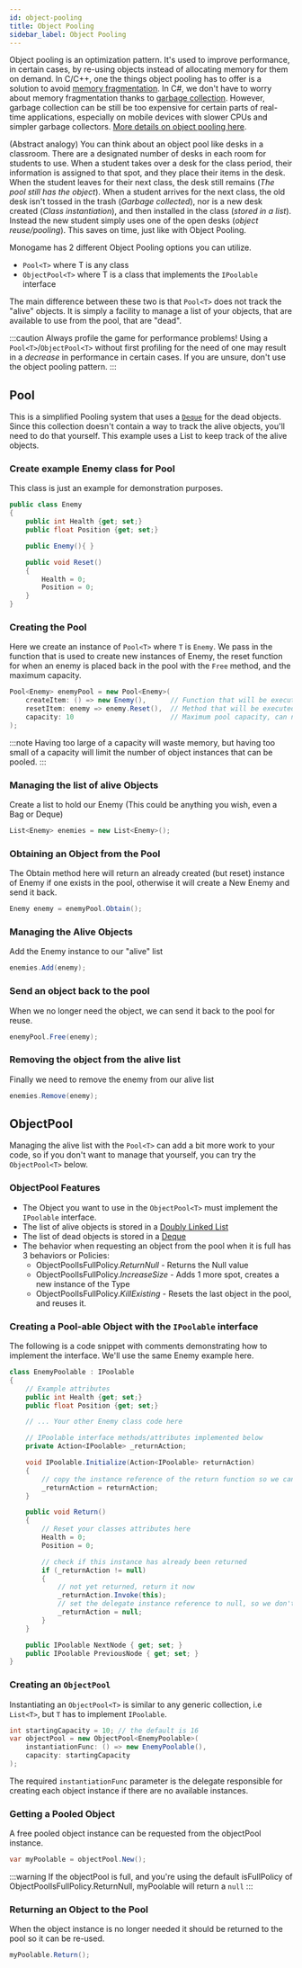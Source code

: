 ```yaml
---
id: object-pooling
title: Object Pooling
sidebar_label: Object Pooling
---
```


Object pooling is an optimization pattern. It's used to improve performance, in certain cases, by re-using objects instead of allocating memory for them on demand. In C/C++, one the things object pooling has to offer is a solution to avoid [memory fragmentation](http://stackoverflow.com/questions/3770457/what-is-memory-fragmentation). In C#, we don't have to worry about memory fragmentation thanks to [garbage collection](https://msdn.microsoft.com/en-us/library/ee787088). However, garbage collection can be still be too expensive for certain parts of real-time applications, especially on mobile devices with slower CPUs and simpler garbage collectors. [More details on object pooling here](http://gameprogrammingpatterns.com/object-pool.html).

(Abstract analogy) You can think about an object pool like desks in a classroom.  There are a designated number of desks in each room for students to use.  When a student takes over a desk for the class period, their information is assigned to that spot, and they place their items in the desk.  When the student leaves for their next class, the desk still remains (_The pool still has the object_).  When a student arrives for the next class, the old desk isn't tossed in the trash (_Garbage collected_), nor is a new desk created (_Class instantiation_), and then installed in the class (_stored in a list_).  Instead the new student simply uses one of the open desks (_object reuse/pooling_).  This saves on time, just like with Object Pooling.

Monogame has 2 different Object Pooling options you can utilize.
 - `Pool<T>` where T is any class
 - `ObjectPool<T>` where T is a class that implements the `IPoolable` interface

The main difference between these two is that `Pool<T>` does not track the "alive" objects.  It is simply a facility to manage a list of your objects, that are available to use from the pool, that are "dead".

:::caution
Always profile the game for performance problems!
Using a `Pool<T>`/`ObjectPool<T>` without first profiling for the need of one may result in a *decrease* in performance in certain cases. If you are unsure, don't use the object pooling pattern.
:::

## Pool

This is a simplified Pooling system that uses a [`Deque`](/docs/features/collections/collections.md#deque) for the dead objects.  Since this collection doesn't contain a way to track the alive objects, you'll need to do that yourself.  This example uses a List to keep track of the alive objects.

### Create example Enemy class for Pool
This class is just an example for demonstration purposes.

```csharp
public class Enemy 
{
    public int Health {get; set;}
    public float Position {get; set;}

    public Enemy(){ }

    public void Reset()
    {
        Health = 0;
        Position = 0;
    }
}
```

### Creating the Pool

Here we create an instance of `Pool<T>` where `T` is `Enemy`.  We pass in the function that is used to create new instances of Enemy, the reset function for when an enemy is placed back in the pool with the `Free` method, and the maximum capacity.

```csharp
Pool<Enemy> enemyPool = new Pool<Enemy>(
    createItem: () => new Enemy(),      // Function that will be executed when we need to create a new Enemy
    resetItem: enemy => enemy.Reset(),  // Method that will be executed when the Enemy is returned to the pool for re-use
    capacity: 10                        // Maximum pool capacity, can not grow
);
```

:::note
Having too large of a capacity will waste memory, but having too small of a capacity will limit the number of object instances that can be pooled.
:::

### Managing the list of alive Objects
Create a list to hold our Enemy (This could be anything you wish, even a Bag or Deque)
```csharp
List<Enemy> enemies = new List<Enemy>();
```

### Obtaining an Object from the Pool
The Obtain method here will return an already created (but reset) instance of Enemy if one exists in the pool, otherwise it will create a New Enemy and send it back.
```csharp
Enemy enemy = enemyPool.Obtain();
```

### Managing the Alive Objects
Add the Enemy instance to our "alive" list
```csharp
enemies.Add(enemy);
```

### Send an object back to the pool
When we no longer need the object, we can send it back to the pool for reuse.
```csharp
enemyPool.Free(enemy);
```

### Removing the object from the alive list
Finally we need to remove the enemy from our alive list
```csharp
enemies.Remove(enemy);
```


## ObjectPool

Managing the alive list with the `Pool<T>` can add a bit more work to your code, so if you don't want to manage that yourself, you can try the `ObjectPool<T>` below.

### ObjectPool Features
 - The Object you want to use in the `ObjectPool<T>` must implement the `IPoolable` interface.
 - The list of alive objects is stored in a [Doubly Linked List](https://en.wikipedia.org/wiki/Doubly_linked_list)
 - The list of dead objects is stored in a [Deque](/docs/features/collections/collections.md#deque)
 - The behavior when requesting an object from the pool when it is full has 3 behaviors or Policies:
   - ObjectPoolIsFullPolicy.*ReturnNull* - Returns the Null value
   - ObjectPoolIsFullPolicy.*IncreaseSize* - Adds 1 more spot, creates a new instance of the Type
   - ObjectPoolIsFullPolicy.*KillExisting* - Resets the last object in the pool, and reuses it.


### Creating a Pool-able Object with the `IPoolable` interface

The following is a code snippet with comments demonstrating how to implement the interface.  We'll use the same Enemy example here.

```csharp
class EnemyPoolable : IPoolable
{
    // Example attributes
    public int Health {get; set;}
    public float Position {get; set;}

    // ... Your other Enemy class code here

    // IPoolable interface methods/attributes implemented below
    private Action<IPoolable> _returnAction;

    void IPoolable.Initialize(Action<IPoolable> returnAction)
    {
        // copy the instance reference of the return function so we can call it later
        _returnAction = returnAction;
    }

    public void Return()
    {
        // Reset your classes attributes here
        Health = 0;
        Position = 0;

        // check if this instance has already been returned
        if (_returnAction != null)
        {
            // not yet returned, return it now
            _returnAction.Invoke(this);
            // set the delegate instance reference to null, so we don't accidentally return it again
            _returnAction = null;
        }
    }

    public IPoolable NextNode { get; set; }
    public IPoolable PreviousNode { get; set; }
}
```

### Creating an `ObjectPool`
Instantiating an `ObjectPool<T>` is similar to any generic collection, i.e `List<T>`, but `T` has to implement `IPoolable`.
```csharp
int startingCapacity = 10; // the default is 16
var objectPool = new ObjectPool<EnemyPoolable>(
    instantiationFunc: () => new EnemyPoolable(), 
    capacity: startingCapacity
);
```
The required `instantiationFunc` parameter is the delegate responsible for creating each object instance if there are no available instances.

### Getting a Pooled Object

A free pooled object instance can be requested from the objectPool instance.

```csharp
var myPoolable = objectPool.New();
```

:::warning
If the objectPool is full, and you're using the default isFullPolicy of ObjectPoolIsFullPolicy.ReturnNull, myPoolable will return a `null`
:::


### Returning an Object to the Pool
When the object instance is no longer needed it should be returned to the pool so it can be re-used.
```cs
myPoolable.Return();
```
